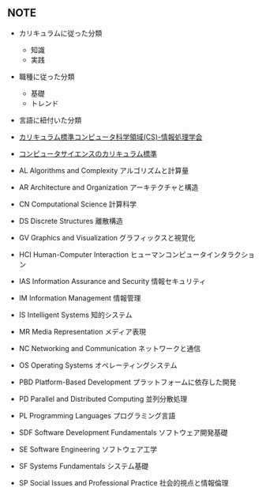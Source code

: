 ## NOTE

- カリキュラムに従った分類
  - 知識
  - 実践
- 職種に従った分類
  - 基礎
  - トレンド
- 言語に紐付いた分類

- [カリキュラム標準コンピュータ科学領域(CS)-情報処理学会](https://www.ipsj.or.jp/annai/committee/education/j07/ed_j17-CS.html)
- [コンピュータサイエンスのカリキュラム標準](https://zenn.dev/tmknom/scraps/d8bae6a6cf5b70)

- AL Algorithms and Complexity アルゴリズムと計算量
- AR Architecture and Organization アーキテクチャと構造
- CN Computational Science 計算科学
- DS Discrete Structures 離散構造
- GV Graphics and Visualization グラフィックスと視覚化
- HCI Human-Computer Interaction ヒューマンコンピュータインタラクション
- IAS Information Assurance and Security 情報セキュリティ
- IM Information Management 情報管理
- IS Intelligent Systems 知的システム
- MR Media Representation メディア表現
- NC Networking and Communication ネットワークと通信
- OS Operating Systems オペレーティングシステム
- PBD Platform-Based Development プラットフォームに依存した開発
- PD Parallel and Distributed Computing 並列分散処理
- PL Programming Languages プログラミング言語
- SDF Software Development Fundamentals ソフトウェア開発基礎
- SE Software Engineering ソフトウェア工学
- SF Systems Fundamentals システム基礎
- SP Social Issues and Professional Practice 社会的視点と情報倫理
